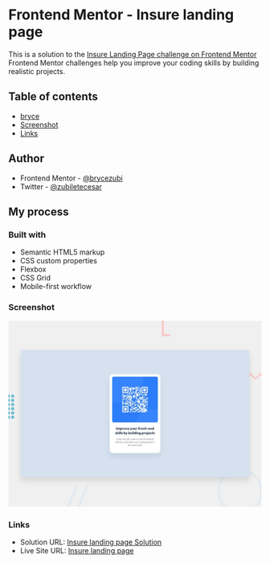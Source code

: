 # Frontend Mentor - Insure landing page
This is a solution to the [Insure Landing Page challenge on Frontend Mentor](https://www.frontendmentor.io/challenges/insure-landing-page-uTU68JV8/hub)
Frontend Mentor challenges help you improve your coding skills by building realistic projects. 

## Table of contents
- [bryce](#author)
- [Screenshot](#screenshot)
- [Links](#links)

## Author
- Frontend Mentor - [@brycezubi](https://www.frontendmentor.io/profile/brycezubi)
- Twitter - [@zubiletecesar](https://twitter.com/home)

## My process

### Built with

- Semantic HTML5 markup
- CSS custom properties
- Flexbox
- CSS Grid
- Mobile-first workflow

### Screenshot

![Design preview for the Insure landing page coding challenge](https://github.com/Orisabiyi/qr-component-code/blob/main/design/desktop-preview.jpg)

### Links

- Solution URL: [Insure landing page Solution](https://www.frontendmentor.io/solutions/insure-langin-page-Eq3_I1KIV4)
- Live Site URL: [Insure landing page](https://brycezubi.github.io/Insure-Landin-Page/)
